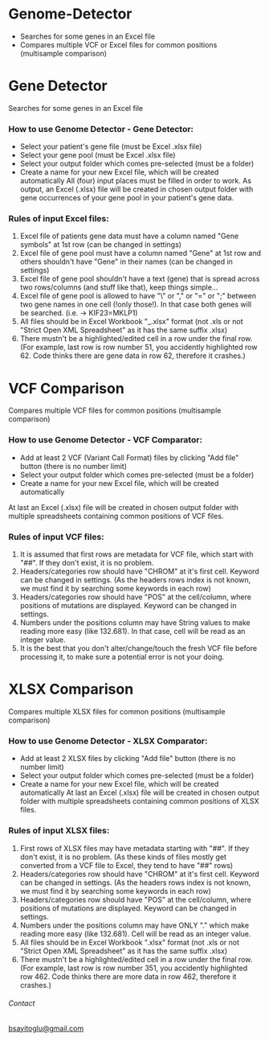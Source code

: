 # Genome-Detector
* Searches for some genes in an Excel file
* Compares multiple VCF or Excel files for common positions (multisample comparison)

# Gene Detector
Searches for some genes in an Excel file

### How to use Genome Detector - Gene Detector:
* Select your patient's gene file (must be Excel .xlsx file)
* Select your gene pool (must be Excel .xlsx file)
* Select your output folder which comes pre-selected (must be a folder)
* Create a name for your new Excel file, which will be created automatically
All (four) input places must be filled in order to work.
As output, an Excel (.xlsx) file will be created in chosen output folder with gene occurrences of your gene pool in your patient's gene data.

### Rules of input Excel files:
1. Excel file of patients gene data must have a column named "Gene symbols" at 1st row (can be changed in settings)
2. Excel file of gene pool must have a column named "Gene" at 1st row and others shouldn't have "Gene" in their names (can be changed in settings)
3. Excel file of gene pool shouldn't have a text (gene) that is spread across two rows/columns (and stuff like that), keep things simple...
4. Excel file of gene pool is allowed to have "\\" or "," or "=" or ";" between two gene names in one cell (!only those!). In that case both genes will be searched. (i.e. -> KIF23=MKLP1)
5. All files should be in Excel Workbook "_.xlsx" format (not .xls or not "Strict Open XML Spreadsheet" as it has the same suffix .xlsx)
6. There mustn't be a highlighted/edited cell in a row under the final row. (For example, last row is row number 51, you accidently highlighted row 62. Code thinks there are gene data in row 62, therefore it crashes.)

# VCF Comparison
Compares multiple VCF files for common positions (multisample comparison)

### How to use Genome Detector - VCF Comparator:
* Add at least 2 VCF (Variant Call Format) files by clicking "Add file" button (there is no number limit)
* Select your output folder which comes pre-selected (must be a folder)
* Create a name for your new Excel file, which will be created automatically

At last an Excel (.xlsx) file will be created in chosen output folder with multiple spreadsheets containing common positions of VCF files.
### Rules of input VCF files:
1. It is assumed that first rows are metadata for VCF file, which start with "##". If they don't exist, it is no problem.
2. Headers/categories row should have "CHROM" at it's first cell. Keyword can be changed in settings. (As the headers rows index is not known, we must find it by searching some keywords in each row)
3. Headers/categories row should have "POS" at the cell/column, where positions of mutations are displayed. Keyword can be changed in settings.
4. Numbers under the positions column may have String values to make reading more easy (like 132.681). In that case, cell will be read as an integer value.
5. It is the best that you don't alter/change/touch the fresh VCF file before processing it, to make sure a potential error is not your doing.

# XLSX Comparison
Compares multiple XLSX files for common positions (multisample comparison)

### How to use Genome Detector - XLSX Comparator:
* Add at least 2 XLSX files by clicking "Add file" button (there is no number limit)
* Select your output folder which comes pre-selected (must be a folder)
* Create a name for your new Excel file, which will be created automatically
At last an Excel (.xlsx) file will be created in chosen output folder with multiple spreadsheets containing common positions of XLSX files.

### Rules of input XLSX files:
1. First rows of XLSX files may have metadata starting with "##". If they don't exist, it is no problem. (As these kinds of files mostly get converted from a VCF file to Excel, they tend to have "##" rows)
2. Headers/categories row should have "CHROM" at it's first cell. Keyword can be changed in settings. (As the headers rows index is not known, we must find it by searching some keywords in each row)
3. Headers/categories row should have "POS" at the cell/column, where positions of mutations are displayed. Keyword can be changed in settings.
4. Numbers under the positions column may have ONLY "." which make reading more easy (like 132.681). Cell will be read as an integer value.
5. All files should be in Excel Workbook ".xlsx" format (not .xls or not "Strict Open XML Spreadsheet" as it has the same suffix .xlsx)
6. There mustn't be a highlighted/edited cell in a row under the final row. (For example, last row is row number 351, you accidently highlighted row 462. Code thinks there are more data in row 462, therefore it crashes.)


###### Contact
bsayitoglu@gmail.com
